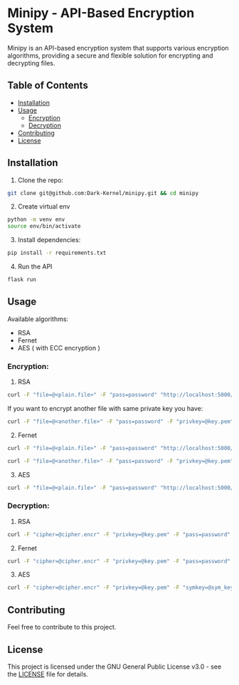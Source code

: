 # Minipy - API-Based Encryption System

Minipy is an API-based encryption system that supports various encryption algorithms, providing a secure and flexible solution for encrypting and decrypting files.

## Table of Contents

- [Installation](#Installation)
- [Usage](#Usage)
  - [Encryption](#Encryption)
  - [Decryption](#Decryption)
- [Contributing](#Contributing)
- [License](#License)


## Installation

1. Clone the repo:

```bash
git clone git@github.com:Dark-Kernel/minipy.git && cd minipy
```

2. Create virtual env

```bash
python -m venv env
source env/bin/activate
```

3. Install dependencies:

```bash
pip install -r requirements.txt
```

4. Run the API

```bash
flask run 
```


## Usage

Available algorithms:

- RSA
- Fernet
- AES ( with ECC encryption )


### Encryption:

1. RSA 


```bash
curl -F "file=@<plain.file>" -F "pass=password" "http://localhost:5000/encr?algo=rsa" -OJ
```

If you want to encrypt another file with same private key you have:
```bash
curl -F "file=@<another.file>" -F "pass=password" -F "privkey=@key.pem" "http://localhost:5000/encr?algo=rsa" -OJ
```


2. Fernet

```bash
curl -F "file=@<plain.file>" -F "pass=password" "http://localhost:5000/encr?algo=fernet" -OJ
```
```bash
curl -F "file=@<another.file>" -F "pass=password" -F "privkey=@key.pem" "http://localhost:5000/encr?algo=fernet" -OJ
```

3. AES

```bash
curl -F "file=@<plain.file>" -F "pass=password" "http://localhost:5000/encr?algo=aes" -OJ
```


### Decryption:

1. RSA

```bash
curl -F "cipher=@cipher.encr" -F "privkey=@key.pem" -F "pass=password" "http://localhost:5000/decr?algo=rsa" -OJ
```

2. Fernet

```bash
curl -F "cipher=@cipher.encr" -F "privkey=@key.pem" -F "pass=password" "http://localhost:5000/decr?algo=fernet" -OJ
```

3. AES

```bash
curl -F "cipher=@cipher.encr" -F "privkey=@key.pem" -F "symkey=@sym_key.pem" "http://localhost:5000/decr?algo=aes" -OJ
```

## Contributing

Feel free to contribute to this project. 


## License

This project is licensed under the GNU General Public License v3.0 - see the [LICENSE](LICENSE) file for details.
